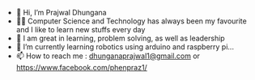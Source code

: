 - 👋 Hi, I’m Prajwal Dhungana
- 👨‍💻 Computer Science and Technology has always been my favourite and I like to learn new stuffs every day
- 📖 I am great in learning, problem solving, as well as leadership
- 🌱 I’m currently learning robotics using arduino and raspberry pi...
- 📫 How to reach me : dhunganaprajwal1@gmail.com or https://www.facebook.com/phenpraz1/ 

<!---
prajwl-dh/prajwl-dh is a ✨ special ✨ repository because its `README.md` (this file) appears on your GitHub profile.
You can click the Preview link to take a look at your changes.
--->
